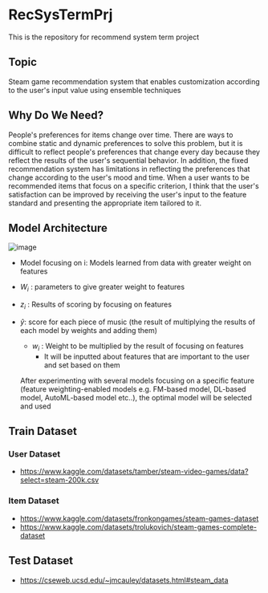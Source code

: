 # RecSysTermPrj
This is the repository for recommend system term project
## Topic
Steam game recommendation system that enables customization according to the user's input value using ensemble techniques

## Why Do We Need?
  People's preferences for items change over time. There are ways to combine static and dynamic preferences to solve this problem, but it is difficult to reflect people's preferences that change every day because they reflect the results of the user's sequential behavior.
  In addition, the fixed recommendation system has limitations in reflecting the preferences that change according to the user's mood and time. When a user wants to be recommended items that focus on a specific criterion, I think that the user's satisfaction can be improved by receiving the user's input to the feature standard and presenting the appropriate item tailored to it.

## Model Architecture
![image](https://github.com/user-attachments/assets/8416c20e-f0fe-4fc8-bcd2-a69c1ec68b81)

- Model focusing on i: Models learned from data with greater weight on features
- $W_i$ : parameters to give greater weight to features
- $z_i$ : Results of scoring by focusing on features
- $\hat{y}$: score for each piece of music (the result of multiplying the results of each model by weights and adding them)
  - $w_i$ : Weight to be multiplied by the result of focusing on features
    - It will be inputted about features that are important to the user and set based on them
   

  After experimenting with several models focusing on a specific feature (feature weighting-enabled models e.g. FM-based model, DL-based model, AutoML-based model etc..), the optimal model will be selected and used

## Train Dataset
### User Dataset
- https://www.kaggle.com/datasets/tamber/steam-video-games/data?select=steam-200k.csv
### Item Dataset
- https://www.kaggle.com/datasets/fronkongames/steam-games-dataset
- https://www.kaggle.com/datasets/trolukovich/steam-games-complete-dataset

## Test Dataset
- https://cseweb.ucsd.edu/~jmcauley/datasets.html#steam_data
